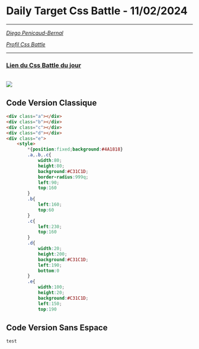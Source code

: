 # Daily Target Css Battle - 11/02/2024

<hr>

[<em>Diego Penicaud-Bernal</em>](https://github.com/Diego-PB)

[<em>Profil Css Battle</em>](https://cssbattle.dev/player/diegopb)

<hr>

### [Lien du Css Battle du jour](https://cssbattle.dev/play/5tYZeO2j9PK3vJPJhYOT)

<br>
<img src="https://firebasestorage.googleapis.com/v0/b/cssbattleapp.appspot.com/o/user%2Fummd3POvEDfFyeFvVdOMG3OOrwE2%2Ftargets%2Ftarget_ryOeLoj@2x.png?alt=media">

## Code Version Classique

```html
<div class="a"></div>
<div class="b"></div>
<div class="c"></div>
<div class="d"></div>
<div class="e">
    <style>
        *{position:fixed;background:#4A1818}
        .a,.b,.c{
            width:80;
            height:80;
            background:#C31C1D;
            border-radius:999q;
            left:90;
            top:160
        }
        .b{
            left:160;
            top:60
        }
        .c{
            left:230;
            top:160
        }
        .d{
            width:20;
            height:200;
            background:#C31C1D;
            left:190;
            bottom:0
        }
        .e{
            width:100;
            height:20;
            background:#C31C1D;
            left:150;
            top:190

```

## Code Version Sans Espace

```html
test
```
